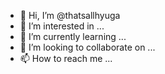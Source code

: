 - 👋 Hi, I’m @thatsallhyuga
- 👀 I’m interested in ...
- 🌱 I’m currently learning ...
- 💞️ I’m looking to collaborate on ...
- 📫 How to reach me ...

<!---
thatsallhyuga/thatsallhyuga is a ✨ special ✨ repository because its `README.md` (this file) appears on your GitHub profile.
You can click the Preview link to take a look at your changes.
--->
